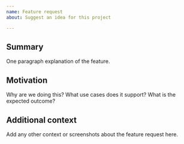 ```yaml
---
name: Feature request
about: Suggest an idea for this project

---
```


## Summary

One paragraph explanation of the feature.

## Motivation

Why are we doing this? What use cases does it support? What is the expected outcome?

## Additional context

Add any other context or screenshots about the feature request here.

